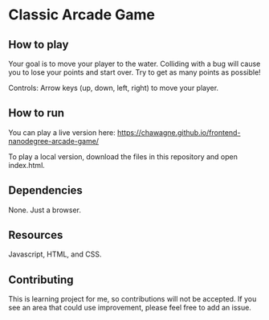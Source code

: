# Classic Arcade Game

## How to play
Your goal is to move your player to the water.  Colliding with a bug will cause you to lose your points and start over.  Try to get as many points as possible!

Controls: Arrow keys (up, down, left, right) to move your player.

## How to run
You can play a live version here:
https://chawagne.github.io/frontend-nanodegree-arcade-game/

To play a local version, download the files in this repository and open index.html.

## Dependencies
None.  Just a browser.

## Resources
Javascript, HTML, and CSS.

## Contributing
This is learning project for me, so contributions will not be accepted. If you see an area that could use improvement, please feel free to add an issue.
